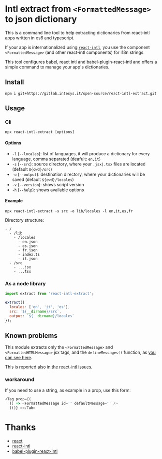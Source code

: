 # Intl extract from `<FormattedMessage>` to json dictionary

This is a command line tool to help extracting dictionaries from react-intl apps written in es6 and typescript.

If your app is internationalized using [`react-intl`](https://github.com/yahoo/react-intl), you use the component `<FormattedMessage>` (and other react-intl components) for i18n strings.

This tool configures babel, react intl and babel-plugin-react-intl and offers a simple command to manage your app's dictionaries.

## Install

`npm i git+https://gitlab.intesys.it/open-source/react-intl-extract.git`

## Usage

### Cli

`npx react-intl-extract [options]`

#### Options

- `-l` (`--locales`): list of languages, it will produce a dictionary for every language, comma separated (deafult: `en,it`)
- `-s` (`--src`): source directory, where your `.jsx|.tsx` files are located (default `${cwd}/src`)
- `-o` (`--output`): destination directory, where your dictionaries will be saved (default `${cwd}/locales`)
- `-v` (`--version`): shows script version
- `-h` (`--help`): shows available options

#### Example

`npx react-intl-extract -s src -o lib/locales -l en,it,es,fr`

Directory structure:

```
- /
  - /lib
    - /locales
      - en.json
      - es.json
      - fr.json
      - index.ts
      - it.json
  - /src
    - ...jsx
    - ...tsx
```

### As a node library

```javascript
import extract from 'react-intl-extract';

extract({
  locales: ['en', 'it', 'es'],
  src: `${__dirname}/src`,
  output: `${__dirname}/locales`
});
```

## Known problems

This module extracts only the `<FormattedMessage>` and `<FormattedHTMLMessage>` jsx tags, and the `defineMessages()` function, as [you can see here](https://github.com/yahoo/babel-plugin-react-intl/blob/master/src/index.js).

This is reported also [in the react-intl issues](https://github.com/yahoo/babel-plugin-react-intl/issues).

### workaround

If you need to use a string, as example in a prop, use this form:

```javascript
<Tag prop={(
  () => <FormattedMessage id='' defaultMessage='' />
  )()} ></Tab>
```


# Thanks

- [react](https://reactjs.org/)
- [react-intl](https://github.com/yahoo/react-intl)
- [babel-plugin-react-intl]()
